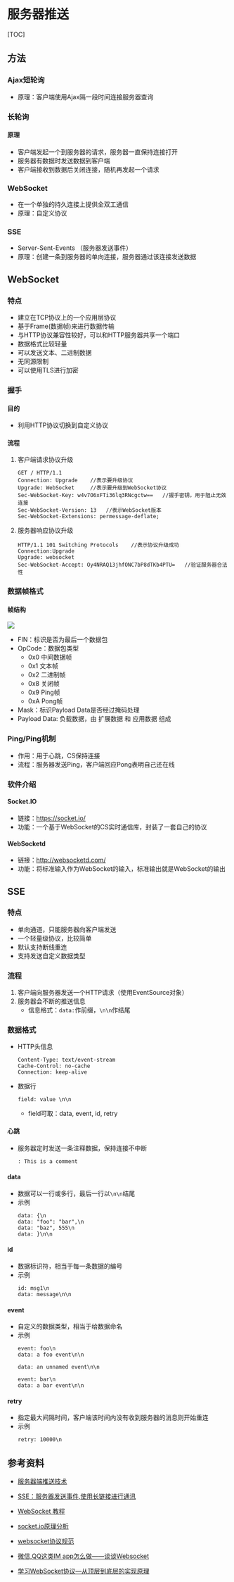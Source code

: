 

# 服务器推送

[TOC]



## 方法

### Ajax短轮询
* 原理：客户端使用Ajax隔一段时间连接服务器查询


### 长轮询

#### 原理
* 客户端发起一个到服务器的请求，服务器一直保持连接打开
* 服务器有数据时发送数据到客户端
* 客户端接收到数据后关闭连接，随机再发起一个请求

### WebSocket
* 在一个单独的持久连接上提供全双工通信
* 原理：自定义协议

### SSE
* Server-Sent-Events （服务器发送事件）
* 原理：创建一条到服务器的单向连接，服务器通过该连接发送数据




## WebSocket

### 特点
* 建立在TCP协议上的一个应用层协议
* 基于Frame(数据帧)来进行数据传输
* 与HTTP协议兼容性较好，可以和HTTP服务器共享一个端口
* 数据格式比较轻量
* 可以发送文本、二进制数据
* 无同源限制
* 可以使用TLS进行加密


### 握手

#### 目的
* 利用HTTP协议切换到自定义协议

#### 流程
1. 客户端请求协议升级
	```http
	GET / HTTP/1.1
	Connection: Upgrade    //表示要升级协议
	Upgrade: WebSocket     //表示要升级到WebSocket协议
	Sec-WebSocket-Key: w4v7O6xFTi36lq3RNcgctw==   //握手密钥，用于阻止无效连接
	Sec-WebSocket-Version: 13   //表示WebSocket版本
	Sec-WebSocket-Extensions: permessage-deflate;
	```
1. 服务器响应协议升级
	```http
	HTTP/1.1 101 Switching Protocols    //表示协议升级成功
	Connection:Upgrade
	Upgrade: websocket
	Sec-WebSocket-Accept: Oy4NRAQ13jhfONC7bP8dTKb4PTU=   //验证服务器合法性
	```


### 数据帧格式

#### 帧结构
![](http://picbed.cc12703.com/20210629191828.png)

* FIN：标识是否为最后一个数据包
* OpCode：数据包类型
	* 0x0 中间数据帧
	* 0x1 文本帧
	* 0x2 二进制帧
	* 0x8 关闭帧
	* 0x9 Ping帧
	* 0xA Pong帧
* Mask：标识Payload Data是否经过掩码处理
* Payload Data: 负载数据，由 扩展数据 和 应用数据 组成


### Ping/Ping机制
* 作用：用于心跳，CS保持连接
* 流程：服务器发送Ping，客户端回应Pong表明自己还在线


### 软件介绍

#### Socket.IO
* 链接：https://socket.io/
* 功能：一个基于WebSocket的CS实时通信库，封装了一套自己的协议


#### WebSocketd
* 链接：http://websocketd.com/
* 功能：将标准输入作为WebSocket的输入，标准输出就是WebSocket的输出



## SSE

### 特点
* 单向通道，只能服务器向客户端发送
* 一个轻量级协议，比较简单
* 默认支持断线重连
* 支持发送自定义数据类型


### 流程
1. 客户端向服务器发送一个HTTP请求（使用EventSource对象）
1. 服务器会不断的推送信息
	* 信息格式：`data:`作前缀，`\n\n`作结尾


### 数据格式
* HTTP头信息	
	```http
	Content-Type: text/event-stream
	Cache-Control: no-cache
	Connection: keep-alive
	```
* 数据行
	```http
	field: value \n\n	
	```
	* field可取：data, event, id, retry

#### 心跳
* 服务器定时发送一条注释数据，保持连接不中断
	```http
	: This is a comment
	```

#### data
* 数据可以一行或多行，最后一行以`\n\n`结尾
* 示例
	```http
	data: {\n
	data: "foo": "bar",\n
	data: "baz", 555\n
	data: }\n\n
	```

#### id
* 数据标识符，相当于每一条数据的编号
* 示例
	```http
	id: msg1\n
	data: message\n\n
	```

#### event
* 自定义的数据类型，相当于给数据命名
* 示例
	```http
	event: foo\n
	data: a foo event\n\n

	data: an unnamed event\n\n

	event: bar\n
	data: a bar event\n\n
	```

#### retry
* 指定最大间隔时间，客户端该时间内没有收到服务器的消息则开始重连
* 示例
	```http
	retry: 10000\n
	```



## 参考资料

* [服务器端推送技术](https://www.jianshu.com/p/22923893871e)

* [SSE：服务器发送事件,使用长链接进行通讯](https://www.cnblogs.com/goody9807/p/4257192.html)

* [WebSocket 教程](http://www.ruanyifeng.com/blog/2017/05/websocket.html)
* [socket.io原理分析](https://www.jianshu.com/p/a3e06ec1a3a0)
* [websocket协议规范](https://www.huaweicloud.com/articles/4157e9b5a58ef15e29d71f76b08e1b92.html)
* [微信,QQ这类IM app怎么做——谈谈Websocket](https://www.jianshu.com/p/bcefda55bce4?hmsr=toutiao.io&utm_medium=toutiao.io&utm_source=toutiao.io)
* [学习WebSocket协议—从顶层到底层的实现原理](https://github.com/abbshr/abbshr.github.io/issues/22)